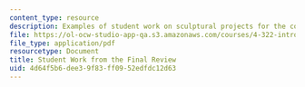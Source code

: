```yaml
---
content_type: resource
description: Examples of student work on sculptural projects for the course.
file: https://ol-ocw-studio-app-qa.s3.amazonaws.com/courses/4-322-introduction-to-sculpture-fall-2003/4d64f5b6dee39f83ff0952edfdc12d63_sanjitfinal.pdf
file_type: application/pdf
resourcetype: Document
title: Student Work from the Final Review
uid: 4d64f5b6-dee3-9f83-ff09-52edfdc12d63
---
```

